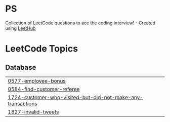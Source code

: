 # PS
Collection of LeetCode questions to ace the coding interview! - Created using [LeetHub](https://github.com/QasimWani/LeetHub)

<!---LeetCode Topics Start-->
# LeetCode Topics
## Database
|  |
| ------- |
| [0577-employee-bonus](https://github.com/ahmedashrfhassan/PS/tree/master/0577-employee-bonus) |
| [0584-find-customer-referee](https://github.com/ahmedashrfhassan/PS/tree/master/0584-find-customer-referee) |
| [1724-customer-who-visited-but-did-not-make-any-transactions](https://github.com/ahmedashrfhassan/PS/tree/master/1724-customer-who-visited-but-did-not-make-any-transactions) |
| [1827-invalid-tweets](https://github.com/ahmedashrfhassan/PS/tree/master/1827-invalid-tweets) |
<!---LeetCode Topics End-->